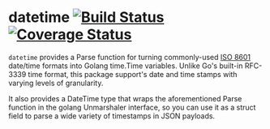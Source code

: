 # datetime [![Build Status](https://travis-ci.org/btubbs/datetime.svg?branch=master)](https://travis-ci.org/btubbs/datetime) [![Coverage Status](https://coveralls.io/repos/github/btubbs/datetime/badge.svg?branch=master)](https://coveralls.io/github/btubbs/datetime?branch=master)

`datetime` provides a Parse function for turning commonly-used 
[ISO 8601](https://www.iso.org/iso-8601-date-and-time-format.html) date/time formats into
Golang time.Time variables.  Unlike Go's built-in RFC-3339 time format, this package support's date
and time stamps with varying levels of granularity.

It also provides a DateTime type that wraps the aforementioned Parse function in the golang
Unmarshaler interface, so you can use it as a struct field to parse a wide variety of timestamps in
JSON payloads.
